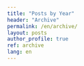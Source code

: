 ```yaml
---
title: "Posts by Year"
header: "Archive"
permalink: /en/archive/
layout: posts
author_profile: true
ref: archive
lang: en
---
```

